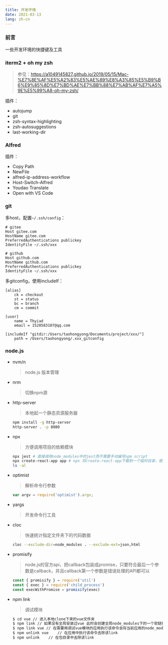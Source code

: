 ```yaml
---
title: 开发环境
date: 2021-03-13
lang: zh-cn
---
```


### 前言

一些开发环境的快捷键及工具

### iterm2 + oh my zsh

> 参见：https://a1049145827.github.io/2019/05/15/Mac-%E7%8E%AF%E5%A2%83%E5%AE%89%E8%A3%85%E5%B9%B6%E9%85%8D%E7%BD%AE%E7%BB%88%E7%AB%AF%E7%A5%9E%E5%99%A8-oh-my-zsh/

插件：
- autojump
- git
- zsh-syntax-highlighting
- zsh-autosuggestions
- last-working-dir

### Alfred

插件：
- Copy Path
- NewFile
- alfred-ip-address-workflow
- Host-Switch-Alfred
- Youdao Translate
- Open with VS Code

### git

多host，配置``~/.ssh/config``：
```
# gitee
Host gitee.com
HostName gitee.com
PreferredAuthentications publickey
IdentityFile ~/.ssh/xxx

# github
Host github.com
HostName github.com
PreferredAuthentications publickey
IdentityFile ~/.ssh/xxx
```

多gitconfig，使用includeIf：
```
[alias]
	ck = checkout
	st = status
	bc = branch
	cm = commit

[user]
    name = Thyiad
	email = 1520583107@qq.com

[includeIf "gitdir:/Users/taohongyong/Documents/project/xxx/"]
    path = /Users/taohongyong/.xxx_gitconfig
```

### node.js

- nvm/n
    > node.js 版本管理
- nrm
    > 切换npm源

- http-server
    > 本地起一个静态资源服务器
    ``` bash
    npm install -g http-server
    http-server . -p 8080
    ```
- npx
    > 方便调用项目的依赖模块
    ``` bash
    npx jest # 直接调用node_modules中的jest而不需要手动编写npm script
    npx create-react-app app # npx 将create-react-app下载到一个临时目录，使用以后再删除。使得你不需要全局安装
    ls -al
    ```
- optimist
    > 解析命令行参数
    ``` js
    var argv = require('optimist').argv;
    ```
- yargs
    > 开发命令行工具
- cloc
    > 快速统计指定文件夹下的代码数据
    ``` bash
    cloc --exclude-dir=node_modules . --exclude-ext=json,html
    ```
- promisify
    > node.js的官方api，把callback包装成promise，只要符合最后一个参数是callback，并且callback第一个参数是错误处理的API都可以
    ``` js
    const { promisify } = require('util')
    const { exec } = require('child_process')
    const execWithPromise = promisify(exec)
    ```
-  npm link
    > 调试模块
    ``` bash
    $ cd vue // 进入本地clone下来的vue文件夹
    $ npm link // 如果没有全局安装过vue 此时会创建全局node_modules下的一个软链接vue指向本地clone的vue入口文件
    $ npm link vue // 在需要用调试vue模块的应用执行该命令会将当前应用的node_modules/vue指向全局node_modules/vue软链接
    $ npm unlink vue    // 在应用中执行该命令去除该link
    $ npm unlink    // 在包目录中去除该link
    ```